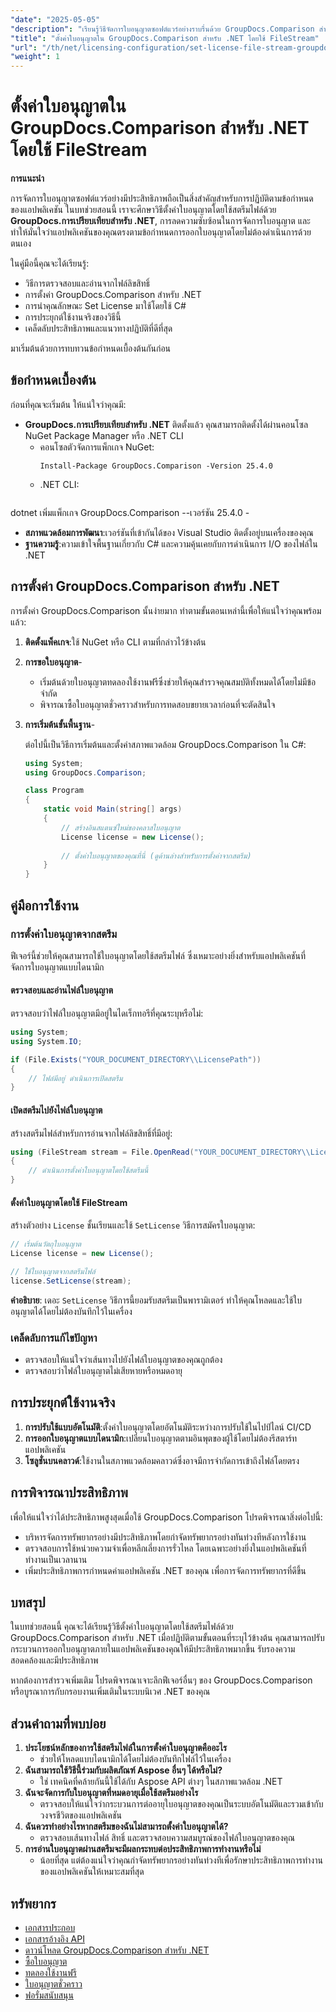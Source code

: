 ```yaml
---
"date": "2025-05-05"
"description": "เรียนรู้วิธีจัดการใบอนุญาตซอฟต์แวร์อย่างราบรื่นด้วย GroupDocs.Comparison สำหรับ .NET โดยใช้สตรีมไฟล์ คู่มือนี้มีตัวอย่างโค้ดและแนวทางปฏิบัติที่ดีที่สุด"
"title": "ตั้งค่าใบอนุญาตใน GroupDocs.Comparison สำหรับ .NET โดยใช้ FileStream"
"url": "/th/net/licensing-configuration/set-license-file-stream-groupdocs-comparison-dotnet/"
"weight": 1
---
```


# ตั้งค่าใบอนุญาตใน GroupDocs.Comparison สำหรับ .NET โดยใช้ FileStream

**การแนะนำ**

การจัดการใบอนุญาตซอฟต์แวร์อย่างมีประสิทธิภาพถือเป็นสิ่งสำคัญสำหรับการปฏิบัติตามข้อกำหนดของแอปพลิเคชัน ในบทช่วยสอนนี้ เราจะศึกษาวิธีตั้งค่าใบอนุญาตโดยใช้สตรีมไฟล์ด้วย **GroupDocs.การเปรียบเทียบสำหรับ .NET**, การลดความซับซ้อนในการจัดการใบอนุญาต และทำให้มั่นใจว่าแอปพลิเคชันของคุณตรงตามข้อกำหนดการออกใบอนุญาตโดยไม่ต้องดำเนินการด้วยตนเอง

ในคู่มือนี้คุณจะได้เรียนรู้:
- วิธีการตรวจสอบและอ่านจากไฟล์ลิขสิทธิ์
- การตั้งค่า GroupDocs.Comparison สำหรับ .NET
- การนำคุณลักษณะ Set License มาใช้โดยใช้ C#
- การประยุกต์ใช้งานจริงของวิธีนี้
- เคล็ดลับประสิทธิภาพและแนวทางปฏิบัติที่ดีที่สุด

มาเริ่มต้นด้วยการทบทวนข้อกำหนดเบื้องต้นกันก่อน

## ข้อกำหนดเบื้องต้น

ก่อนที่คุณจะเริ่มต้น ให้แน่ใจว่าคุณมี:
- **GroupDocs.การเปรียบเทียบสำหรับ .NET** ติดตั้งแล้ว คุณสามารถติดตั้งได้ผ่านคอนโซล NuGet Package Manager หรือ .NET CLI
  - คอนโซลตัวจัดการแพ็กเกจ NuGet:
    ```shell
    Install-Package GroupDocs.Comparison -Version 25.4.0
    ```
  - .NET CLI:
    ```bash
dotnet เพิ่มแพ็กเกจ GroupDocs.Comparison --เวอร์ชัน 25.4.0
    -
- **สภาพแวดล้อมการพัฒนา**:เวอร์ชันที่เข้ากันได้ของ Visual Studio ติดตั้งอยู่บนเครื่องของคุณ
- **ฐานความรู้**:ความเข้าใจพื้นฐานเกี่ยวกับ C# และความคุ้นเคยกับการดำเนินการ I/O ของไฟล์ใน .NET

## การตั้งค่า GroupDocs.Comparison สำหรับ .NET

การตั้งค่า GroupDocs.Comparison นั้นง่ายมาก ทำตามขั้นตอนเหล่านี้เพื่อให้แน่ใจว่าคุณพร้อมแล้ว:

1. **ติดตั้งแพ็คเกจ**:ใช้ NuGet หรือ CLI ตามที่กล่าวไว้ข้างต้น
2. **การขอใบอนุญาต**-
   - เริ่มต้นด้วยใบอนุญาตทดลองใช้งานฟรีซึ่งช่วยให้คุณสำรวจคุณสมบัติทั้งหมดได้โดยไม่มีข้อจำกัด
   - พิจารณาซื้อใบอนุญาตชั่วคราวสำหรับการทดสอบขยายเวลาก่อนที่จะตัดสินใจ
3. **การเริ่มต้นขั้นพื้นฐาน**-

    ต่อไปนี้เป็นวิธีการเริ่มต้นและตั้งค่าสภาพแวดล้อม GroupDocs.Comparison ใน C#:

    ```csharp
    using System;
    using GroupDocs.Comparison;

    class Program
    {
        static void Main(string[] args)
        {
            // สร้างอินสแตนซ์ใหม่ของคลาสใบอนุญาต
            License license = new License();
            
            // ตั้งค่าใบอนุญาตของคุณที่นี่ (ดูด้านล่างสำหรับการตั้งค่าจากสตรีม)
        }
    }
    ```

## คู่มือการใช้งาน

### การตั้งค่าใบอนุญาตจากสตรีม

ฟีเจอร์นี้ช่วยให้คุณสามารถใช้ใบอนุญาตโดยใช้สตรีมไฟล์ ซึ่งเหมาะอย่างยิ่งสำหรับแอปพลิเคชันที่จัดการใบอนุญาตแบบไดนามิก

#### ตรวจสอบและอ่านไฟล์ใบอนุญาต

ตรวจสอบว่าไฟล์ใบอนุญาตมีอยู่ในไดเร็กทอรีที่คุณระบุหรือไม่:

```csharp
using System;
using System.IO;

if (File.Exists("YOUR_DOCUMENT_DIRECTORY\\LicensePath"))
{
    // ไฟล์มีอยู่ ดำเนินการเปิดสตรีม
}
```

#### เปิดสตรีมไปยังไฟล์ใบอนุญาต

สร้างสตรีมไฟล์สำหรับการอ่านจากไฟล์ลิขสิทธิ์ที่มีอยู่:

```csharp
using (FileStream stream = File.OpenRead("YOUR_DOCUMENT_DIRECTORY\\LicensePath"))
{
    // ดำเนินการตั้งค่าใบอนุญาตโดยใช้สตรีมนี้
}
```

#### ตั้งค่าใบอนุญาตโดยใช้ FileStream

สร้างตัวอย่าง `License` ชั้นเรียนและใช้ `SetLicense` วิธีการสมัครใบอนุญาต:

```csharp
// เริ่มต้นวัตถุใบอนุญาต
License license = new License();

// ใช้ใบอนุญาตจากสตรีมไฟล์
license.SetLicense(stream);
```

**คำอธิบาย**: เดอะ `SetLicense` วิธีการนี้ยอมรับสตรีมเป็นพารามิเตอร์ ทำให้คุณโหลดและใช้ใบอนุญาตได้โดยไม่ต้องบันทึกไว้ในเครื่อง

### เคล็ดลับการแก้ไขปัญหา

- ตรวจสอบให้แน่ใจว่าเส้นทางไปยังไฟล์ใบอนุญาตของคุณถูกต้อง
- ตรวจสอบว่าไฟล์ใบอนุญาตไม่เสียหายหรือหมดอายุ

## การประยุกต์ใช้งานจริง

1. **การปรับใช้แบบอัตโนมัติ**:ตั้งค่าใบอนุญาตโดยอัตโนมัติระหว่างการปรับใช้ในไปป์ไลน์ CI/CD
2. **การออกใบอนุญาตแบบไดนามิก**:เปลี่ยนใบอนุญาตตามอินพุตของผู้ใช้โดยไม่ต้องรีสตาร์ทแอปพลิเคชัน
3. **โซลูชั่นบนคลาวด์**:ใช้งานในสภาพแวดล้อมคลาวด์ซึ่งอาจมีการจำกัดการเข้าถึงไฟล์โดยตรง

## การพิจารณาประสิทธิภาพ

เพื่อให้แน่ใจว่าได้ประสิทธิภาพสูงสุดเมื่อใช้ GroupDocs.Comparison โปรดพิจารณาสิ่งต่อไปนี้:
- บริหารจัดการทรัพยากรอย่างมีประสิทธิภาพโดยกำจัดทรัพยากรอย่างทันท่วงทีหลังการใช้งาน
- ตรวจสอบการใช้หน่วยความจำเพื่อหลีกเลี่ยงการรั่วไหล โดยเฉพาะอย่างยิ่งในแอปพลิเคชันที่ทำงานเป็นเวลานาน
- เพิ่มประสิทธิภาพการกำหนดค่าแอปพลิเคชัน .NET ของคุณ เพื่อการจัดการทรัพยากรที่ดีขึ้น

## บทสรุป

ในบทช่วยสอนนี้ คุณจะได้เรียนรู้วิธีตั้งค่าใบอนุญาตโดยใช้สตรีมไฟล์ด้วย GroupDocs.Comparison สำหรับ .NET เมื่อปฏิบัติตามขั้นตอนที่ระบุไว้ข้างต้น คุณสามารถปรับกระบวนการออกใบอนุญาตภายในแอปพลิเคชันของคุณให้มีประสิทธิภาพมากขึ้น รับรองความสอดคล้องและมีประสิทธิภาพ

หากต้องการสำรวจเพิ่มเติม โปรดพิจารณาเจาะลึกฟีเจอร์อื่นๆ ของ GroupDocs.Comparison หรือบูรณาการกับกรอบงานเพิ่มเติมในระบบนิเวศ .NET ของคุณ

## ส่วนคำถามที่พบบ่อย

1. **ประโยชน์หลักของการใช้สตรีมไฟล์ในการตั้งค่าใบอนุญาตคืออะไร**
   - ช่วยให้โหลดแบบไดนามิกได้โดยไม่ต้องบันทึกไฟล์ไว้ในเครื่อง
2. **ฉันสามารถใช้วิธีนี้ร่วมกับผลิตภัณฑ์ Aspose อื่นๆ ได้หรือไม่?**
   - ใช่ เทคนิคที่คล้ายกันนี้ใช้ได้กับ Aspose API ต่างๆ ในสภาพแวดล้อม .NET
3. **ฉันจะจัดการกับใบอนุญาตที่หมดอายุเมื่อใช้สตรีมอย่างไร**
   - ตรวจสอบให้แน่ใจว่ากระบวนการต่ออายุใบอนุญาตของคุณเป็นระบบอัตโนมัติและรวมเข้ากับวงจรชีวิตของแอปพลิเคชัน
4. **ฉันควรทำอย่างไรหากสตรีมของฉันไม่สามารถตั้งค่าใบอนุญาตได้?**
   - ตรวจสอบเส้นทางไฟล์ สิทธิ์ และตรวจสอบความสมบูรณ์ของไฟล์ใบอนุญาตของคุณ
5. **การอ่านใบอนุญาตผ่านสตรีมจะมีผลกระทบต่อประสิทธิภาพการทำงานหรือไม่**
   - น้อยที่สุด แต่ต้องแน่ใจว่าคุณกำจัดทรัพยากรอย่างทันท่วงทีเพื่อรักษาประสิทธิภาพการทำงานของแอปพลิเคชันให้เหมาะสมที่สุด

## ทรัพยากร

- [เอกสารประกอบ](https://docs.groupdocs.com/comparison/net/)
- [เอกสารอ้างอิง API](https://reference.groupdocs.com/comparison/net/)
- [ดาวน์โหลด GroupDocs.Comparison สำหรับ .NET](https://releases.groupdocs.com/comparison/net/)
- [ซื้อใบอนุญาต](https://purchase.groupdocs.com/buy)
- [ทดลองใช้งานฟรี](https://releases.groupdocs.com/comparison/net/)
- [ใบอนุญาตชั่วคราว](https://purchase.groupdocs.com/temporary-license/)
- [ฟอรั่มสนับสนุน](https://forum.groupdocs.com/c/comparison/)